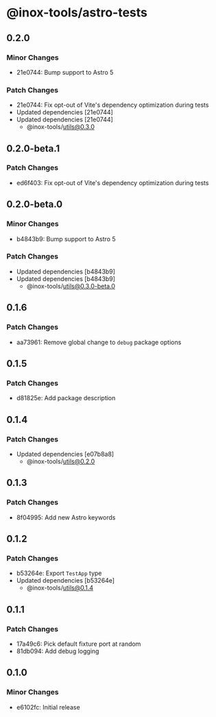 # @inox-tools/astro-tests

## 0.2.0

### Minor Changes

- 21e0744: Bump support to Astro 5

### Patch Changes

- 21e0744: Fix opt-out of Vite's dependency optimization during tests
- Updated dependencies [21e0744]
- Updated dependencies [21e0744]
  - @inox-tools/utils@0.3.0

## 0.2.0-beta.1

### Patch Changes

- ed6f403: Fix opt-out of Vite's dependency optimization during tests

## 0.2.0-beta.0

### Minor Changes

- b4843b9: Bump support to Astro 5

### Patch Changes

- Updated dependencies [b4843b9]
- Updated dependencies [b4843b9]
  - @inox-tools/utils@0.3.0-beta.0

## 0.1.6

### Patch Changes

- aa73961: Remove global change to `debug` package options

## 0.1.5

### Patch Changes

- d81825e: Add package description

## 0.1.4

### Patch Changes

- Updated dependencies [e07b8a8]
  - @inox-tools/utils@0.2.0

## 0.1.3

### Patch Changes

- 8f04995: Add new Astro keywords

## 0.1.2

### Patch Changes

- b53264e: Export `TestApp` type
- Updated dependencies [b53264e]
  - @inox-tools/utils@0.1.4

## 0.1.1

### Patch Changes

- 17a49c6: Pick default fixture port at random
- 81db094: Add debug logging

## 0.1.0

### Minor Changes

- e6102fc: Initial release
